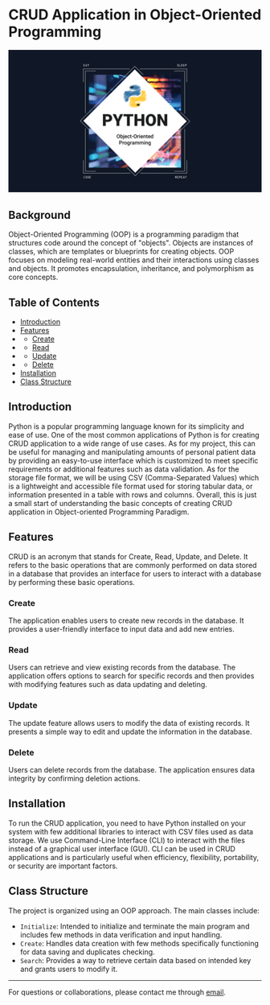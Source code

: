 # CRUD Application in Object-Oriented Programming
![Project Logo](banner.png)

## Background
Object-Oriented Programming (OOP) is a programming paradigm that structures code around the concept of "objects". Objects are instances of classes, which are templates or blueprints for creating objects. OOP focuses on modeling real-world entities and their interactions using classes and objects. It promotes encapsulation, inheritance, and polymorphism as core concepts.

## Table of Contents
- [Introduction](#introduction)
- [Features](#features)
- - [Create](#create)
- - [Read](#read)
- - [Update](#update)
- - [Delete](#delete)
- [Installation](#installation)
- [Class Structure](#class-structure)

## Introduction
Python is a popular programming language known for its simplicity and ease of use. One of the most common applications of Python is for creating CRUD application to a wide range of use cases. As for my project, this can be useful for managing and manipulating amounts of personal patient data by providing an easy-to-use interface which is customized to meet specific requirements or additional features such as data validation. As for the storage file format, we will be using CSV (Comma-Separated Values) which is a lightweight and accessible file format used for storing tabular data, or information presented in a table with rows and columns. Overall, this is just a small start of understanding the basic concepts of creating CRUD application in Object-oriented Programming Paradigm.

## Features
CRUD is an acronym that stands for Create, Read, Update, and Delete. It refers to the basic operations that are commonly performed on data stored in a database that provides an interface for users to interact with a database by performing these basic operations.

### Create
The application enables users to create new records in the database. It provides a user-friendly interface to input data and add new entries.

### Read
Users can retrieve and view existing records from the database. The application offers options to search for specific records and then provides with modifying features such as data updating and deleting.

### Update
The update feature allows users to modify the data of existing records. It presents a simple way to edit and update the information in the database.

### Delete
Users can delete records from the database. The application ensures data integrity by confirming deletion actions.

## Installation
To run the CRUD application, you need to have Python installed on your system with few additional libraries to interact with CSV files used as data storage. We use Command-Line Interface (CLI) to interact with the files instead of a graphical user interface (GUI). CLI can be used in CRUD applications and is particularly useful when efficiency, flexibility, portability, or security are important factors.

## Class Structure
The project is organized using an OOP approach. The main classes include:
- `Initialize`: Intended to initialize and terminate the main program and includes few methods in data verification and input handling.
- `Create`: Handles data creation with few methods specifically functioning for data saving and duplicates checking.
- `Search`: Provides a way to retrieve certain data based on intended key and grants users to modify it.

---

For questions or collaborations, please contact me through [email](mailto:arighymoch@gmail.com).


